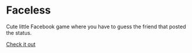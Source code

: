 Faceless
========

Cute little Facebook game where you have to guess the friend that posted the status.

[Check it out](https://apps.facebook.com/facelessgame/)
